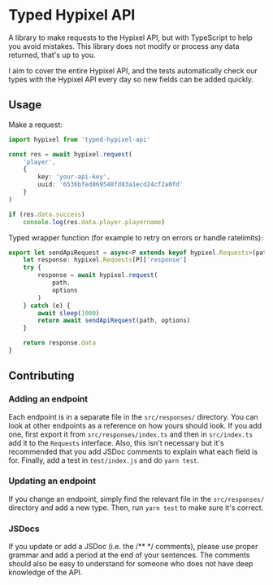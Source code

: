 # Typed Hypixel API

A library to make requests to the Hypixel API, but with TypeScript to help you avoid mistakes. This library does not modify or process any data returned, that's up to you.

I aim to cover the entire Hypixel API, and the tests automatically check our types with the Hypixel API every day so new fields can be added quickly.

## Usage

Make a request:
```ts
import hypixel from 'typed-hypixel-api'

const res = await hypixel.request(
	'player',
	{
		key: 'your-api-key',
		uuid: '6536bfed869548fd83a1ecd24cf2a0fd'
	}
)

if (res.data.success)
	console.log(res.data.player.playername)
```

Typed wrapper function (for example to retry on errors or handle ratelimits):
```ts
export let sendApiRequest = async<P extends keyof hypixel.Requests>(path: P, options: hypixel.Requests[P]['options']): Promise<hypixel.Requests[P]['response']['data']> => {
	let response: hypixel.Requests[P]['response']
	try {
		response = await hypixel.request(
			path,
			options
		)
	} catch (e) {
		await sleep(1000)
		return await sendApiRequest(path, options)
	}

	return response.data
}
```

## Contributing

### Adding an endpoint

Each endpoint is in a separate file in the `src/responses/` directory. You can look at other endpoints as a reference on how yours should look. If you add one, first export it from `src/responses/index.ts` and then in `src/index.ts` add it to the `Requests` interface. Also, this isn't necessary but it's recommended that you add JSDoc comments to explain what each field is for. Finally, add a test in `test/index.js` and do `yarn test`.

### Updating an endpoint

If you change an endpoint, simply find the relevant file in the `src/responses/` directory and add a new type. Then, run `yarn test` to make sure it's correct.

### JSDocs

If you update or add a JSDoc (i.e. the /** */ comments), please use proper grammar and add a period at the end of your sentences. The comments should also be easy to understand for someone who does not have deep knowledge of the API.
